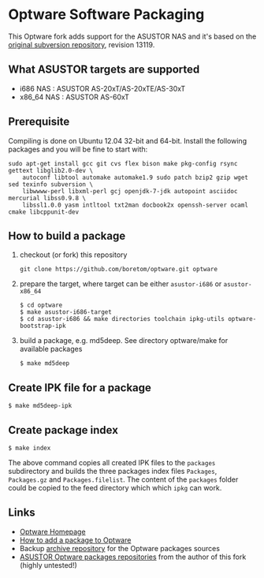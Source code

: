 Optware Software Packaging
==========================
This Optware fork adds support for the ASUSTOR NAS and it's based on the [original subversion repository](http://svn.nslu2-linux.org/svnroot/optware/trunk), revision 13119.

What ASUSTOR targets are supported
----------------------------------
- i686  NAS : ASUSTOR AS-20xT/AS-20xTE/AS-30xT
- x86_64 NAS : ASUSTOR AS-60xT

Prerequisite
------------
Compiling is done on Ubuntu 12.04 32-bit and 64-bit. Install the following packages and you will be fine to start with:

````
sudo apt-get install gcc git cvs flex bison make pkg-config rsync gettext libglib2.0-dev \
	autoconf libtool automake automake1.9 sudo patch bzip2 gzip wget sed texinfo subversion \
	libwwww-perl libxml-perl gcj openjdk-7-jdk autopoint asciidoc mercurial libss0.9.8 \
	libssl1.0.0 yasm intltool txt2man docbook2x openssh-server ocaml cmake libcppunit-dev
````

How to build a package
----------------------
1. checkout (or fork) this repository 

	````
	git clone https://github.com/boretom/optware.git optware
	````
2. prepare the target, where target can be either `asustor-i686` or `asustor-x86_64`

	````
	$ cd optware
	$ make asustor-i686-target
	$ cd asustor-i686 && make directories toolchain ipkg-utils optware-bootstrap-ipk
	````
3. build a package, e.g. md5deep. See directory optware/make for available packages

	````
	$ make md5deep
	````

Create IPK file for a package
-----------------------------

````
$ make md5deep-ipk
````

Create package index
--------------------

````
$ make index
````
The above command copies all created IPK files to the `packages` subdirectory and builds the three packages index files `Packages`, `Packages.gz` and `Packages.filelist`. The content of the `packages` folder could be copied to the feed directory which which `ipkg` can work.

Links
-----
- [Optware Homepage](http://www.nslu2-linux.org/wiki/Optware)
- [How to add a package to Optware](http://www.nslu2-linux.org/wiki/Optware/AddAPackageToOptware)
- Backup [archive repository](http://ftp.osuosl.org/pub/nslu2/sources/) for the Optware packages sources
- [ASUSTOR Optware packages repositories](http://optware.kupper.org) from the author of this fork (highly untested!)
